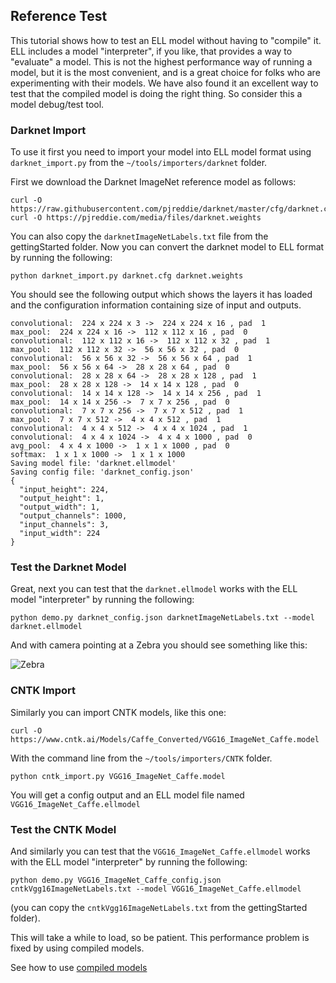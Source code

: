## Reference Test

This tutorial shows how to test an ELL model without having to "compile" it.
ELL includes a model "interpreter", if you like, that provides a way to "evaluate" a model.
This is not the highest performance way of running a model, but it is the most
convenient, and is a great choice for folks who are experimenting with their models.
We have also found it an excellent way to test that the compiled model is doing the right thing.
So consider this a model debug/test tool.

### Darknet Import 

To use it first you need to import your model into ELL model format using `darknet_import.py`
from the `~/tools/importers/darknet` folder. 

First we download the Darknet ImageNet reference model as follows:

    curl -O https://raw.githubusercontent.com/pjreddie/darknet/master/cfg/darknet.cfg
    curl -O https://pjreddie.com/media/files/darknet.weights

You can also copy the `darknetImageNetLabels.txt` file from the gettingStarted folder.
Now you can convert the darknet model to ELL format by running the following:

````
python darknet_import.py darknet.cfg darknet.weights 
````

You should see the following output which shows the layers it has loaded
and the configuration information containing size of input and outputs.

````
convolutional:  224 x 224 x 3 ->  224 x 224 x 16 , pad  1
max_pool:  224 x 224 x 16 ->  112 x 112 x 16 , pad  0
convolutional:  112 x 112 x 16 ->  112 x 112 x 32 , pad  1
max_pool:  112 x 112 x 32 ->  56 x 56 x 32 , pad  0
convolutional:  56 x 56 x 32 ->  56 x 56 x 64 , pad  1
max_pool:  56 x 56 x 64 ->  28 x 28 x 64 , pad  0
convolutional:  28 x 28 x 64 ->  28 x 28 x 128 , pad  1
max_pool:  28 x 28 x 128 ->  14 x 14 x 128 , pad  0
convolutional:  14 x 14 x 128 ->  14 x 14 x 256 , pad  1
max_pool:  14 x 14 x 256 ->  7 x 7 x 256 , pad  0
convolutional:  7 x 7 x 256 ->  7 x 7 x 512 , pad  1
max_pool:  7 x 7 x 512 ->  4 x 4 x 512 , pad  1
convolutional:  4 x 4 x 512 ->  4 x 4 x 1024 , pad  1
convolutional:  4 x 4 x 1024 ->  4 x 4 x 1000 , pad  0
avg_pool:  4 x 4 x 1000 ->  1 x 1 x 1000 , pad  0
softmax:  1 x 1 x 1000 ->  1 x 1 x 1000
Saving model file: 'darknet.ellmodel'
Saving config file: 'darknet_config.json'
{
  "input_height": 224,
  "output_height": 1,
  "output_width": 1,
  "output_channels": 1000,
  "input_channels": 3,
  "input_width": 224
}
`````

### Test the Darknet Model

Great, next you can test that the `darknet.ellmodel` works with the ELL
model "interpreter" by running the following:

````
python demo.py darknet_config.json darknetImageNetLabels.txt --model darknet.ellmodel
````

And with camera pointing at a Zebra you should see something like this:

![Zebra](zebra.png)

### CNTK Import 

Similarly you can import CNTK models, like this one:

````
curl -O https://www.cntk.ai/Models/Caffe_Converted/VGG16_ImageNet_Caffe.model
````

With the command line from the `~/tools/importers/CNTK` folder. 

````
python cntk_import.py VGG16_ImageNet_Caffe.model
````

You will get a config output and an ELL model file named `VGG16_ImageNet_Caffe.ellmodel`


### Test the CNTK Model

And similarly you can test that the `VGG16_ImageNet_Caffe.ellmodel` works with the ELL model "interpreter" by running the following:

````
python demo.py VGG16_ImageNet_Caffe_config.json cntkVgg16ImageNetLabels.txt --model VGG16_ImageNet_Caffe.ellmodel
````

(you can copy the `cntkVgg16ImageNetLabels.txt` from the gettingStarted folder).

This will take a while to load, so be patient.  This performance problem is fixed by using compiled models.

See how to use [compiled models](../builder/README.md)

